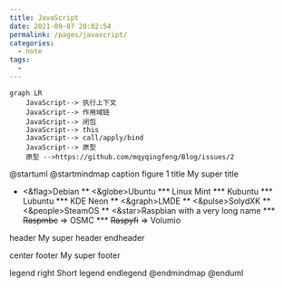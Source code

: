 ```yaml
---
title: JavaScript
date: 2021-09-07 20:02:54
permalink: /pages/javascript/
categories:
  - note
tags:
  -
---
```


```mermaid
graph LR
	JavaScript--> 执行上下文
	JavaScript--> 作用域链
	JavaScript--> 闭包
	JavaScript--> this
	JavaScript--> call/apply/bind
	JavaScript--> 原型
	原型 -->https://github.com/mqyqingfeng/Blog/issues/2
```

@startuml
@startmindmap
caption figure 1
title My super title

* <&flag>Debian
** <&globe>Ubuntu
*** Linux Mint
*** Kubuntu
*** Lubuntu
*** KDE Neon
** <&graph>LMDE
** <&pulse>SolydXK
** <&people>SteamOS
** <&star>Raspbian with a very long name
*** <s>Raspmbc</s> => OSMC
*** <s>Raspyfi</s> => Volumio

header
My super header
endheader

center footer My super footer

legend right
  Short
  legend
endlegend
@endmindmap
@enduml

